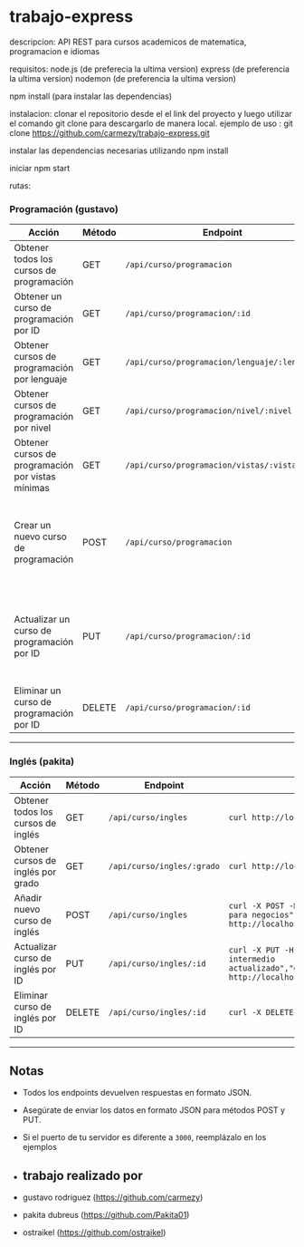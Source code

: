 # trabajo-express

descripcion: API REST para cursos academicos de matematica, programacion e idiomas

requisitos:
node.js (de preferecia la ultima version)
express (de preferencia la ultima version)
nodemon (de preferencia la ultima version)

npm install (para instalar las dependencias)

instalacion:
clonar el repositorio desde el el link del proyecto y luego utilizar el comando git clone para descargarlo de manera local.
ejemplo de uso : git clone https://github.com/carmezy/trabajo-express.git

instalar las dependencias necesarias utilizando npm install

iniciar npm start

rutas:

### Programación (gustavo)

| Acción                                              | Método | Endpoint                                         | Ejemplo uso en Insomnia                                                                                 |
|-----------------------------------------------------|--------|--------------------------------------------------|---------------------------------------------------------------------------------------------------------|
| Obtener todos los cursos de programación            | GET    | `/api/curso/programacion`                        | GET → http://localhost:3000/api/curso/programacion                                                      |
| Obtener un curso de programación por ID             | GET    | `/api/curso/programacion/:id`                    | GET → http://localhost:3000/api/curso/programacion/1                                                    |
| Obtener cursos de programación por lenguaje         | GET    | `/api/curso/programacion/lenguaje/:lenguaje`     | GET → http://localhost:3000/api/curso/programacion/lenguaje/javascript                                  |
| Obtener cursos de programación por nivel            | GET    | `/api/curso/programacion/nivel/:nivel`           | GET → http://localhost:3000/api/curso/programacion/nivel/basico                                         |
| Obtener cursos de programación por vistas mínimas   | GET    | `/api/curso/programacion/vistas/:vistas`         | GET → http://localhost:3000/api/curso/programacion/vistas/10000                                         |
| Crear un nuevo curso de programación                | POST   | `/api/curso/programacion`                        | POST → http://localhost:3000/api/curso/programacion<br>Body (JSON):<br>{<br>  "titulo": "aprende javascript",<br>  "lenguaje": "javascript",<br>  "vistas": 10000,<br>  "nivel": "basico"<br>} |
| Actualizar un curso de programación por ID          | PUT    | `/api/curso/programacion/:id`                    | PUT → http://localhost:3000/api/curso/programacion/1<br>Body (JSON):<br>{<br>  "titulo": "nuevo titulo",<br>  "lenguaje": "nuevo lenguaje",<br>  "vistas": 9999,<br>  "nivel": "avanzado"<br>} |
| Eliminar un curso de programación por ID            | DELETE | `/api/curso/programacion/:id`                    | DELETE → http://localhost:3000/api/curso/programacion/1                                                 |

---

### Inglés (pakita)

| Acción                                    | Método | Endpoint                          | Ejemplo uso                                                                                           |
|--------------------------------------------|--------|------------------------------------|-------------------------------------------------------------------------------------------------------|
| Obtener todos los cursos de inglés         | GET    | `/api/curso/ingles`               | `curl http://localhost:3000/api/curso/ingles`                                                         |
| Obtener cursos de inglés por grado         | GET    | `/api/curso/ingles/:grado`        | `curl http://localhost:3000/api/curso/ingles/avanzado`                                                |
| Añadir nuevo curso de inglés               | POST   | `/api/curso/ingles`               | `curl -X POST -H "Content-Type: application/json" -d '{"titulo":"ingles para negocios","grado":"avanzado","vistas":5000,"nivel":"avanzado"}' http://localhost:3000/api/curso/ingles` |
| Actualizar curso de inglés por ID          | PUT    | `/api/curso/ingles/:id`           | `curl -X PUT -H "Content-Type: application/json" -d '{"titulo":"ingles intermedio actualizado","grado":"intermedio","vistas":20000,"nivel":"intermedio"}' http://localhost:3000/api/curso/ingles/2` |
| Eliminar curso de inglés por ID            | DELETE | `/api/curso/ingles/:id`           | `curl -X DELETE http://localhost:3000/api/curso/ingles/2`                                             |

---

## Notas

- Todos los endpoints devuelven respuestas en formato JSON.
- Asegúrate de enviar los datos en formato JSON para métodos POST y PUT.
- Si el puerto de tu servidor es diferente a `3000`, reemplázalo en los ejemplos

- ## trabajo realizado por

- gustavo rodriguez (https://github.com/carmezy)
- pakita dubreus (https://github.com/Pakita01)
- ostraikel (https://github.com/ostraikel)

